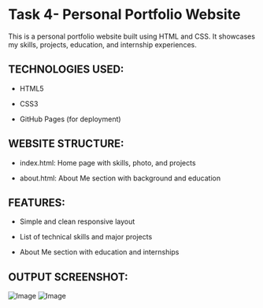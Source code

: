 # Task 4- Personal Portfolio Website

This is a personal portfolio website built using HTML and CSS. It showcases my skills, projects, education, and internship experiences.

## TECHNOLOGIES USED:

- HTML5
  
- CSS3

- GitHub Pages (for deployment)

## WEBSITE STRUCTURE:

- index.html: Home page with skills, photo, and projects
  
- about.html: About Me section with background and education

## FEATURES:

- Simple and clean responsive layout
  
- List of technical skills and major projects
  
- About Me section with education and internships

## OUTPUT SCREENSHOT:

![Image](https://github.com/user-attachments/assets/f3dd9604-5869-4a0d-bce9-96e285ee78e5)
![Image](https://github.com/user-attachments/assets/e067926f-4e1b-4858-a941-e1244a5e0cc3)
